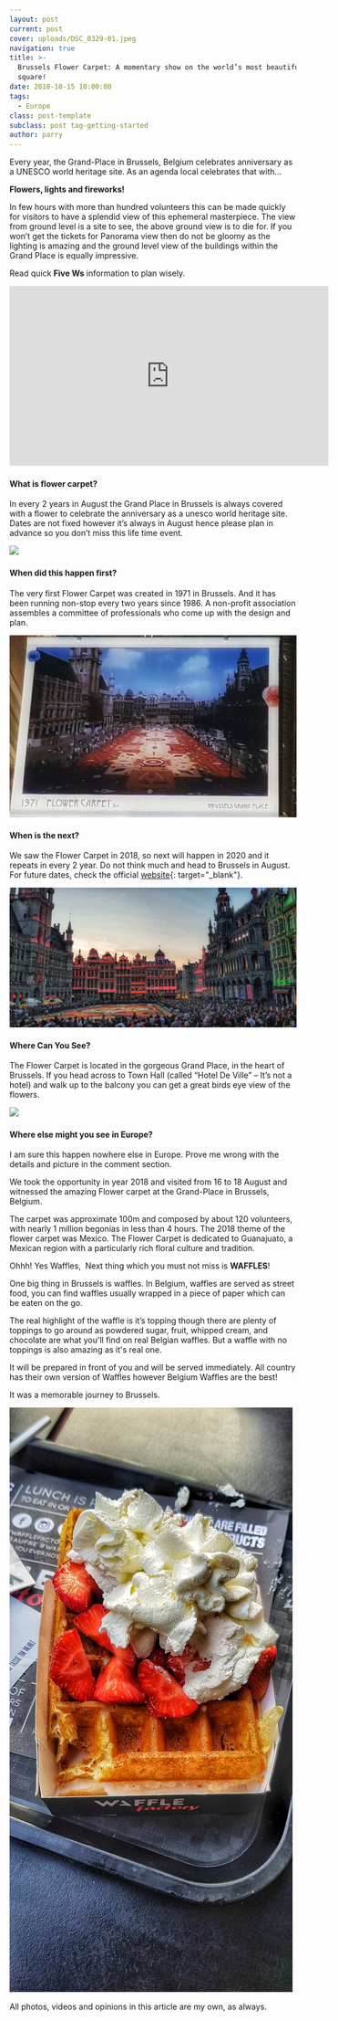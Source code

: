 ```yaml
---
layout: post
current: post
cover: uploads/DSC_0329-01.jpeg
navigation: true
title: >-
  Brussels Flower Carpet: A momentary show on the world’s most beautiful central
  square!
date: 2018-10-15 10:00:00
tags:
  - Europe
class: post-template
subclass: post tag-getting-started
author: parry
---
```


Every year, the Grand-Place in Brussels, Belgium celebrates anniversary as a UNESCO world heritage site. As an agenda local celebrates that with…

**Flowers, lights and fireworks!**

In few hours with more than hundred volunteers this can be made quickly for visitors to have a splendid view of this ephemeral masterpiece. The view from ground level is a site to see, the above ground view is to die for. If you won’t get the tickets for Panorama view then do not be gloomy as the lighting is amazing and the ground level view of the buildings within the Grand Place is equally impressive.

Read quick&nbsp;**Five Ws**&nbsp;information to plan wisely.
<iframe width="560" height="315" src="https://www.youtube.com/embed/F9wPN-2RTrc" frameborder="0" allow="accelerometer; autoplay; encrypted-media; gyroscope; picture-in-picture" allowfullscreen></iframe>

#### What is flower carpet?

In every 2 years in August the Grand Place in Brussels is always covered with a flower to celebrate the anniversary as a unesco world heritage site. Dates are not fixed however it’s always in August hence please plan in advance so you don’t miss this life time event.

![](/uploads/DSC_0329-01.jpeg)

#### When did this happen first?

The very first Flower Carpet was created in 1971 in Brussels. And it has been running non-stop every two years since 1986. A non-profit association assembles a committee of professionals who come up with the design and plan.&nbsp;

![](/uploads/20180816_225830-01.jpeg)

#### When is the next?

We saw the Flower Carpet in 2018, so next will happen in 2020 and it repeats in every 2 year. Do not think much and head to Brussels in August. For future dates, check the official [website](https://www.brussels.be/flower-carpet){: target="_blank"}.

![](/uploads/20180817_210120-01.jpeg)

#### Where Can You See?

The Flower Carpet is located in the gorgeous Grand Place, in the heart of Brussels. If you head across to Town Hall (called “Hotel De Ville” – It’s not a hotel) and walk up to the balcony you can get a great birds eye view of the flowers.

![](/uploads/DSC_0332-01.jpeg)

#### Where else might you see in Europe?

I am sure this happen nowhere else in Europe. Prove me wrong with the details and picture in the comment section.

We took the opportunity in year 2018 and visited from 16 to 18 August and witnessed the amazing Flower carpet at the Grand-Place in Brussels, Belgium.

The carpet was approximate 100m and composed by about 120 volunteers, with nearly 1 million begonias in less than 4 hours. The 2018 theme of the flower carpet was Mexico. The Flower Carpet is dedicated to Guanajuato, a Mexican region with a particularly rich floral culture and tradition.&nbsp;

Ohhh! Yes Waffles,&nbsp; Next thing which you must not miss is **WAFFLES**!

One big thing in Brussels is waffles. In Belgium, waffles are served as street food, you can find waffles usually wrapped in a piece of paper which can be eaten on the go.

The real highlight of the waffle is it’s topping though there are plenty of toppings to go around as powdered sugar, fruit, whipped cream, and chocolate are what you'll find on real Belgian waffles. But a waffle with no toppings is also amazing as it's real one.

It will be prepared in front of you and will be served immediately. All country has their own version of Waffles however Belgium Waffles are the best!

It was a memorable journey to Brussels.

![](/uploads/20180816_194910-01.jpeg)

All photos, videos and opinions in this article are my own, as always.